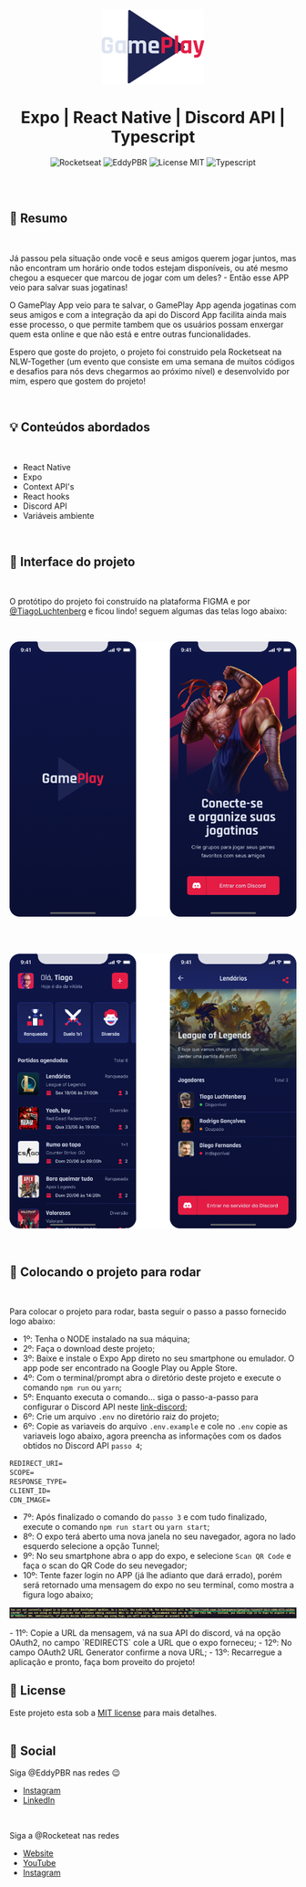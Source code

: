 <br />
<br />
<h1 align="center">
  <img alt="letmeask" src=".github/assets/gameplay-logo.png" width="180px" /> 
  <br />
  <br />
  Expo | React Native | Discord API | Typescript
</h1>

<p align="center">
  <img alt="Rocketseat" src="https://img.shields.io/badge/Created%20by%3A-Rocketseat-%236D5CCD" />
  <img alt="EddyPBR" src="https://img.shields.io/badge/Developed%20by%3A-EddyPBR-%23DD3B3F" />
  <img alt="License MIT" src="https://img.shields.io/badge/License-MIT-%2398C611" />
  <img alt="Typescript" src="https://img.shields.io/badge/Main%20lenguage-Typescript-%232F74C0" /> <br />
</p> 
<br />
<br />

## :bookmark: Resumo
<br />

Já passou pela situação onde você e seus amigos querem jogar juntos, mas não encontram um horário onde todos
estejam disponíveis, ou até mesmo chegou a esquecer que marcou de jogar com um deles? - Então esse APP veio para
salvar suas jogatinas!

O GamePlay App veio para te salvar, o GamePlay App agenda jogatinas com seus amigos e com a integração da api do 
Discord App facilita ainda mais esse processo, o que permite tambem que os usuários possam enxergar quem esta online
e que não está e entre outras funcionalidades.

Espero que goste do projeto, o projeto foi construido pela Rocketseat na NLW-Together (um evento que consiste em uma semana de muitos códigos
e desafios para nós devs chegarmos ao próximo nível) e desenvolvido por mim, espero que gostem do projeto!

<br />

## :bulb: Conteúdos abordados
<br />

- React Native
- Expo
- Context API's
- React hooks
- Discord API
- Variáveis ambiente

<br />

## :eyes: Interface do projeto
<br />

O protótipo do projeto foi construído na plataforma FIGMA e por [@TiagoLuchtenberg](https://www.instagram.com/tiagoluchtenberg/) e ficou lindo! 
seguem algumas das telas logo abaixo:

<br />

<p align="center">
  <img alt="gameplay" src=".github/assets/gameplay-front.png" width="620px" /> 
</p>

<br />
<br />

<p align="center">
  <img alt="gameplay" src=".github/assets/gameplay-inside.png" width="620px" /> 
</p>

<br />


## :wrench: Colocando o projeto para rodar
<br />

Para colocar o projeto para rodar, basta seguir o passo a passo fornecido logo abaixo:

- 1º: Tenha o NODE instalado na sua máquina;
- 2º: Faça o download deste projeto;
- 3º: Baixe e instale o Expo App direto no seu smartphone ou emulador. O app pode ser encontrado na Google Play ou Apple Store.
- 4º: Com o terminal/prompt abra o diretório deste projeto e execute o comando `npm run` ou `yarn`;
- 5º: Enquanto executa o comando... siga o passo-a-passo para configurar o Discord API neste [link-discord](https://github.com/EddyPBR/gameplay/tree/main/.github/discord);
- 6º: Crie um arquivo `.env` no diretório raiz do projeto;
- 6º: Copie as variaveis do arquivo `.env.example` e cole no `.env` copie as variaveis logo abaixo, agora preencha as informações com os dados obtidos no Discord API `passo 4`;

```
REDIRECT_URI=
SCOPE=
RESPONSE_TYPE=
CLIENT_ID=
CDN_IMAGE=
```

- 7º: Após finalizado o comando do `passo 3` e com tudo finalizado, execute o comando `npm run start` ou `yarn start`;
- 8º: O expo terá aberto uma nova janela no seu navegador, agora no lado esquerdo selecione a opção Tunnel;
- 9º: No seu smartphone abra o app do expo, e selecione `Scan QR Code` e faça o scan do QR Code do seu nevegador;
- 10º: Tente fazer login no APP (já lhe adianto que dará errado), porém será retornado uma mensagem do expo no seu terminal,
como mostra a figura logo abaixo;
<p align="center">
   <img src="https://github.com/EddyPBR/gameplay/blob/main/.github/assets/expo-url-redirect.png" alt="Expo redirects URL" />
</p>
- 11º: Copie a URL da mensagem, vá na sua API do discord, vá na opção OAuth2, no campo `REDIRECTS` cole a URL que o expo forneceu;
- 12º: No campo OAuth2 URL Generator confirme a nova URL;
- 13º: Recarregue a aplicação e pronto, faça bom proveito do projeto!

<br />

## :memo: License

Este projeto esta sob a [MIT license](LICENSE) para mais detalhes.
<br />
<br />

## :wave: Social

Siga @EddyPBR nas redes :wink:
<br />

- [Instagram](https://www.instagram.com/edvaldo_junior_dev/)
- [LinkedIn](https://www.linkedin.com/in/edvaldojuniordev/)

<br />

Siga a @Rocketeat nas redes
<br />

- [Website](https://rocketseat.com.br/)
- [YouTube](https://www.youtube.com/channel/UCSfwM5u0Kce6Cce8_S72olg)
- [Instagram](https://www.instagram.com/rocketseat_oficial/?hl=pt-br)

